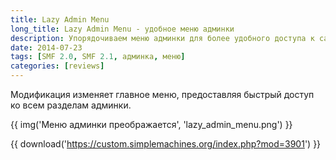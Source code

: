 ```yaml
---
title: Lazy Admin Menu
long_title: Lazy Admin Menu - удобное меню админки
description: Упорядочиваем меню админки для более удобного доступа к самым используемым пунктам.
date: 2014-07-23
tags: [SMF 2.0, SMF 2.1, админка, меню]
categories: [reviews]
---
```


Модификация изменяет главное меню, предоставляя быстрый доступ ко всем разделам админки.

<!-- more -->

{{ img('Меню админки преображается', 'lazy_admin_menu.png') }}

{{ download('https://custom.simplemachines.org/index.php?mod=3901') }}
